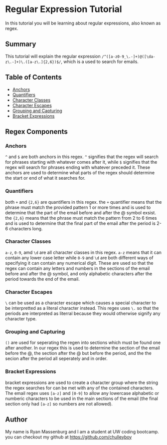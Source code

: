 # Regular Expression Tutorial

In this tutorial you will be learning about regular expressions, also known as regex.

## Summary

This  tutorial will explain the regular expression `/^([a-z0-9_\.-]+)@([\da-z\.-]+)\.([a-z\.]{2,6})$/`, which is a used to search for emails.

## Table of Contents

- [Anchors](#anchors)
- [Quantifiers](#quantifiers)
- [Character Classes](#character-classes)
- [Character Escapes](#character-escapes)
- [Grouping and Capturing](#grouping-and-capturing)
- [Bracket Expressions](#bracket-expressions)

## Regex Components

### Anchors

`^` and `$` are both anchors in this regex. `^` signifies that the regex will search for phrases starting with whatever comes after it, while `$` signifies that the regex will search for phrases ending with whatever preceded it. These anchors are used to determine what parts of the regex should determine the start or end of what it searches for.

### Quantifiers

both `+` and `{2,6}` are quantifiers in this regex. the `+` quantifier means that the phrase must match the provided pattern 1 or more times and is used to determine that the part of the email before and after the @ symbol exsist. the `{2,6}` means that the phrase must match the pattern from 2 to 6 times and is used to determine that the final part of the email after the period is 2-6 characters long.

### Character Classes

`a-z`, `0-9`, amd `\d` are all character classes in this regex. `a-z` means that it can contain any lower case letter while `0-9` and `\d` are both different ways of specifying it can contain any numerical digit. These are used so that the regex can contain any letters and numbers in the sections of the email before and after the @ symbol, and only alphabetic characters after the period towards the end of the email.

### Character Escapes

`\` can be used as a character escape which causes a special character to be interpretted as a literal character instead. This regex uses `\.` so that the periods are interpreted as literral because they would otherwise signify any character type.

### Grouping and Capturing

`()` are used for seperating the regen into sections which must be found one after another. In our regex this is used to determine the section of the email before the @, the section after the @ but before the period, and the the secion after the period all seperately and in order.

### Bracket Expressions

bracket expressions are used to create a character group where the string the regex searches for can be met with any of the contained characters. The email regex uses `[a-z]` and `[0-9]` to allow any lowercase alphabetic or numberic characters to be used in the main sections of the email (the final section only had `[a-z]` so numbers are not allowed).

## Author

My name is Ryan Massenburg and I am a student at UW coding bootcamp. you can checkout my github at https://github.com/chulleyboy

